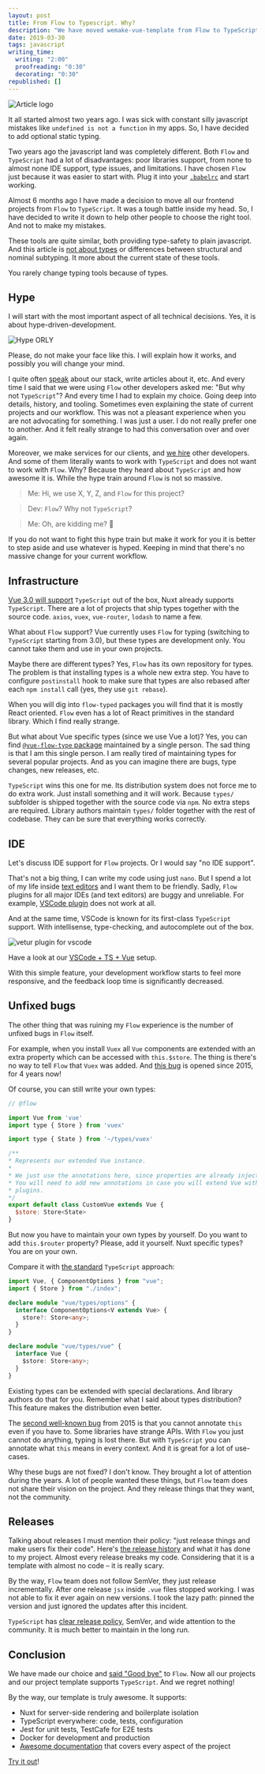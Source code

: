 ```yaml
---
layout: post
title: From Flow to Typescript. Why?
description: "We have moved wemake-vue-template from Flow to TypeScript. Everyone, jump on the hype train!"
date: 2019-03-30
tags: javascript
writing_time:
  writing: "2:00"
  proofreading: "0:30"
  decorating: "0:30"
republished: []
---
```


![Article logo](https://thepracticaldev.s3.amazonaws.com/i/xkai9z2i7pgsu2jktkdf.png)

It all started almost two years ago. I was sick with constant silly javascript mistakes like `undefined is not a function` in my apps. So, I have decided to add optional static typing.

Two years ago the javascript land was completely different. Both `Flow` and `TypeScript` had a lot of disadvantages: poor libraries support, from none to almost none IDE support, type issues, and limitations. I have chosen `Flow` just because it was easier to start with. Plug it into your [`.babelrc`](https://github.com/wemake-services/wemake-vue-template/blob/9dc664c36f30c610ee5bdaecfb586968a3ed57bf/template/.babelrc#L8) and start working.

Almost 6 months ago I have made a decision to move all our frontend projects from `Flow` to `TypeScript`. It was a tough battle inside my head. So, I have decided to write it down to help other people to choose the right tool. And not to make my mistakes.

These tools are quite similar, both providing type-safety to plain javascript. And this article is [not about types](https://github.com/niieani/typescript-vs-flowtype) or differences between structural and nominal subtyping. It more about the current state of these tools.

You rarely change typing tools because of types.

## Hype

I will start with the most important aspect of all technical decisions. Yes, it is about hype-driven-development.

![Hype ORLY](https://thepracticaldev.s3.amazonaws.com/i/8lx11zrlckdw8vltbv8j.jpeg)

Please, do not make your face like this. I will explain how it works, and possibly you will change your mind.

I quite often [speak](https://sobolevn.me/talks/) about our stack, write articles about it, etc. And every time I said that we were using `Flow` other developers asked me: "But why not `TypeScript`"? And every time I had to explain my choice. Going deep into details, history, and tooling. Sometimes even explaining the state of current projects and our workflow. This was not a pleasant experience when you are not advocating for something. I was just a user. I do not really prefer one to another. And it felt really strange to had this conversation over and over again.

Moreover, we make services for our clients, and [we hire](https://wemake.services/meta/rsdp/job-application/) other developers. And some of them literally wants to work with `TypeScript` and does not want to work with `Flow`. Why? Because they heard about `TypeScript` and how awesome it is. While the hype train around `Flow` is not so massive.

> Me: Hi, we use X, Y, Z, and `Flow` for this project?

> Dev: `Flow`? Why not `TypeScript`?

> Me: Oh, are kidding me? :facepalm:

If you do not want to fight this hype train but make it work for you it is better to step aside and use whatever is hyped. Keeping in mind that there's no massive change for your current workflow.

## Infrastructure

[Vue 3.0 will support](https://medium.com/the-vue-point/plans-for-the-next-iteration-of-vue-js-777ffea6fabf) `TypeScript` out of the box, Nuxt already supports `TypeScript`. There are a lot of projects that ship types together with the source code. `axios`, `vuex`, `vue-router`, `lodash` to name a few.

What about `Flow` support? Vue currently uses `Flow` for typing (switching to `TypeScript` starting from 3.0), but these types are development only. You cannot take them and use in your own projects.

Maybe there are different types? Yes, `Flow` has its own repository for types. The problem is that installing types is a whole new extra step. You have to configure `postinstall` hook to make sure that types are also rebased after each `npm install` call (yes, they use `git rebase`).

When you will dig into `flow-typed` packages you will find that it is mostly React oriented. `Flow` even has a lot of React primitives in the standard library. Which I find really strange.

But what about Vue specific types (since we use Vue a lot)? Yes, you can find [`@vue-flow-type` package](https://github.com/sobolevn/vue-flow-typed) maintained by a single person. The sad thing is that I am this single person. I am really tired of maintaining types for several popular projects. And as you can imagine there are bugs, type changes, new releases, etc.

`TypeScript` wins this one for me. Its distribution system does not force me to do extra work. Just install something and it will work. Because `types/` subfolder is shipped together with the source code via `npm`. No extra steps are required. Library authors maintain `types/` folder together with the rest of codebase. They can be sure that everything works correctly.

## IDE

Let's discuss IDE support for `Flow` projects. Or I would say "no IDE support".

That's not a big thing, I can write my code using just `nano`. But I spend a lot of my life inside [text editors](https://github.com/sobolevn/dotfiles) and I want them to be friendly. Sadly, `Flow` plugins for all major IDEs (and text editors) are buggy and unreliable. For example, [VSCode plugin](https://github.com/flowtype/flow-for-vscode) does not work at all.

And at the same time, VSCode is known for its first-class `TypeScript` support. With intellisense, type-checking, and autocomplete out of the box.

![vetur plugin for vscode](https://cloud.githubusercontent.com/assets/4033249/25200022/ea76fef4-251a-11e7-9e18-348b76b97424.png)

Have a look at our [VSCode + TS + Vue](https://github.com/wemake-services/wemake-vue-template/blob/master/template/.vscode/settings.json) setup.

With this simple feature, your development workflow starts to feel more responsive, and the feedback loop time is significantly decreased.

## Unfixed bugs

The other thing that was ruining my `Flow` experience is the number of unfixed bugs in `Flow` itself.

For example, when you install `Vuex` all `Vue` components are extended with an extra property which can be accessed with `this.$store`. The thing is there's no way to tell `Flow` that `Vuex` was added. And [this bug](https://github.com/facebook/flow/issues/396) is opened since 2015, for 4 years now!

Of course, you can still write your own types:

```js
// @flow

import Vue from 'vue'
import type { Store } from 'vuex'

import type { State } from '~/types/vuex'

/**
* Represents our extended Vue instance.
*
* We just use the annotations here, since properties are already injected.
* You will need to add new annotations in case you will extend Vue with new
* plugins.
*/
export default class CustomVue extends Vue {
  $store: Store<State>
}
```

But now you have to maintain your own types by yourself. Do you want to add `this.$router` property? Please, add it yourself. Nuxt specific types? You are on your own.

Compare it with [the standard](https://github.com/vuejs/vuex/blob/dev/types/vue.d.ts) `TypeScript` approach:

```typescript
import Vue, { ComponentOptions } from "vue";
import { Store } from "./index";

declare module "vue/types/options" {
  interface ComponentOptions<V extends Vue> {
    store?: Store<any>;
  }
}

declare module "vue/types/vue" {
  interface Vue {
    $store: Store<any>;
  }
}
```

Existing types can be extended with special declarations. And library authors do that for you. Remember what I said about types distribution? This feature makes the distribution even better.

The [second well-known bug](https://github.com/facebook/flow/issues/452) from 2015 is that you cannot annotate `this` even if you have to. Some libraries have strange APIs. With `Flow` you just cannot do anything, typing is lost there. But with `TypeScript` you can annotate what `this` means in every context. And it is great for a lot of use-cases.

Why these bugs are not fixed? I don't know. They brought a lot of attention during the years. A lot of people wanted these things, but `Flow` team does not share their vision on the project. And they release things that they want, not the community.

## Releases

Talking about releases I must mention their policy: "just release things and make users fix their code". Here's [the release history](https://github.com/wemake-services/wemake-vue-template/pulls?utf8=%E2%9C%93&q=is%3Apr+flow-bin) and what it has done to my project. Almost every release breaks my code. Considering that it is a template with almost no code – it is really scary.

By the way, `Flow` team does not follow SemVer, they just release incrementally. After one release `jsx` inside `.vue` files stopped working. I was not able to fix it ever again on new versions. I took the lazy path: pinned the version and just ignored the updates after this incident.

`TypeScript` has [clear release policy](https://github.com/Microsoft/TypeScript/wiki/Roadmap), SemVer, and wide attention to the community. It is much better to maintain in the long run.

## Conclusion

We have made our choice and [said "Good bye"](https://github.com/wemake-services/wemake-vue-template/releases/tag/end-of-flow) to `Flow`. Now all our projects and our project template supports `TypeScript`. And we regret nothing!

By the way, our template is truly awesome. It supports:

- Nuxt for server-side rendering and boilerplate isolation
- TypeScript everywhere: code, tests, configuration
- Jest for unit tests, TestCafe for E2E tests
- Docker for development and production
- [Awesome documentation](https://wemake-services.gitbook.io/wemake-vue-template/) that covers every aspect of the project

[Try it out](https://github.com/wemake-services/wemake-vue-template)!
